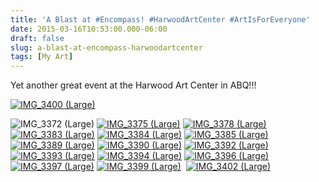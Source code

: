 ```yaml
---
title: 'A Blast at #Encompass! #HarwoodArtCenter #ArtIsForEveryone'
date: 2015-03-16T10:53:00.000-06:00
draft: false
slug: a-blast-at-encompass-harwoodartcenter
tags: [My Art]
---
```


Yet another great event at the Harwood Art Center in ABQ!!!  

[![IMG_3400 (Large)](http://lh6.ggpht.com/-0avdbfUFWXs/VQcJdTshyOI/AAAAAAAAJvc/bSRt76Di-0U/IMG_3400Large_thumb.jpg?imgmax=800 "IMG_3400 (Large)")](/images/blog/legacy/IMG_3400Large2.jpg)

![IMG_3372 (Large)](http://lh5.ggpht.com/-0WAaVDxC7HA/VQcJNCYdomI/AAAAAAAAJr8/2rOvmMf_FB8/IMG_3372Large_thumb.jpg?imgmax=800 "IMG_3372 (Large)") [![IMG_3375 (Large)](http://lh3.ggpht.com/-zTCBpCtk5Ac/VQcJOWfGMAI/AAAAAAAAJsM/KHP0OH66FaM/IMG_3375Large_thumb.jpg?imgmax=800 "IMG_3375 (Large)")](/images/blog/legacy/IMG_3375Large2.jpg) [![IMG_3378 (Large)](http://lh4.ggpht.com/-MfLmx44Ic_Y/VQcJPvcCeYI/AAAAAAAAJsY/OAGzm5IsW-w/IMG_3378Large_thumb.jpg?imgmax=800 "IMG_3378 (Large)")](/images/blog/legacy/IMG_3378Large2.jpg) [![IMG_3383 (Large)](http://lh6.ggpht.com/-Pj3MNaLgFkw/VQcJQ4ILTNI/AAAAAAAAJso/a2VPNzsfM0k/IMG_3383Large_thumb.jpg?imgmax=800 "IMG_3383 (Large)")](/images/blog/legacy/IMG_3383Large2.jpg) [![IMG_3384 (Large)](http://lh3.ggpht.com/-kz7jNIQgkZ4/VQcJRhH1yMI/AAAAAAAAJs4/SonellG96HU/IMG_3384Large_thumb.jpg?imgmax=800 "IMG_3384 (Large)")](/images/blog/legacy/IMG_3384Large2.jpg) [![IMG_3385 (Large)](http://lh4.ggpht.com/-Mxz4-7vm_vc/VQcJTZIzERI/AAAAAAAAJtI/e-kwgtDIDkk/IMG_3385Large_thumb.jpg?imgmax=800 "IMG_3385 (Large)")](/images/blog/legacy/IMG_3385Large2.jpg) [![IMG_3389 (Large)](http://lh4.ggpht.com/-PX2Q7XeycTA/VQcJUTlLOHI/AAAAAAAAJtc/4GiUPJoowxs/IMG_3389Large_thumb.jpg?imgmax=800 "IMG_3389 (Large)")](/images/blog/legacy/IMG_3389Large2.jpg) [![IMG_3390 (Large)](http://lh4.ggpht.com/-5XhCBMqstKA/VQcJVXcXYAI/AAAAAAAAJts/Yp7ILYAKrAA/IMG_3390Large_thumb.jpg?imgmax=800 "IMG_3390 (Large)")](/images/blog/legacy/IMG_3390Large2.jpg) [![IMG_3392 (Large)](http://lh4.ggpht.com/-K8y143BUteQ/VQcJWh-icXI/AAAAAAAAJt4/PotNDtn0IIU/IMG_3392Large_thumb.jpg?imgmax=800 "IMG_3392 (Large)")](/images/blog/legacy/IMG_3392Large2.jpg) [![IMG_3393 (Large)](http://lh3.ggpht.com/-bxPdM5Gn9NE/VQcJXuUx29I/AAAAAAAAJuI/GtXSGug8XGk/IMG_3393Large_thumb.jpg?imgmax=800 "IMG_3393 (Large)")](/images/blog/legacy/IMG_3393Large2.jpg) [![IMG_3394 (Large)](http://lh5.ggpht.com/-j0YXn0SyV-s/VQcJY5wKggI/AAAAAAAAJuc/qU-Zu-lUBE0/IMG_3394Large_thumb.jpg?imgmax=800 "IMG_3394 (Large)")](/images/blog/legacy/IMG_3394Large2.jpg) [![IMG_3396 (Large)](http://lh5.ggpht.com/-8vd6I3VKGy4/VQcJZ8xG2HI/AAAAAAAAJus/EdZq68Tx2tg/IMG_3396Large_thumb.jpg?imgmax=800 "IMG_3396 (Large)")](/images/blog/legacy/IMG_3396Large2.jpg) [![IMG_3397 (Large)](http://lh4.ggpht.com/-CNbY15_01Oc/VQcJbLwUEAI/AAAAAAAAJu8/KtN9J9AMwnc/IMG_3397Large_thumb.jpg?imgmax=800 "IMG_3397 (Large)")](/images/blog/legacy/IMG_3397Large2.jpg) [![IMG_3399 (Large)](http://lh5.ggpht.com/-eiEYYq6IUhw/VQcJcGeNltI/AAAAAAAAJvI/m7gvL9NcGU0/IMG_3399Large_thumb.jpg?imgmax=800 "IMG_3399 (Large)")](/images/blog/legacy/IMG_3399Large2.jpg) [](/images/blog/legacy/IMG_3400Large2.jpg) [![IMG_3402 (Large)](http://lh5.ggpht.com/-3aywANRuHmw/VQcJffFE_1I/AAAAAAAAJv8/QoMu5OeNiwk/IMG_3402Large_thumb.jpg?imgmax=800 "IMG_3402 (Large)")](/images/blog/legacy/IMG_3402Large2.jpg)